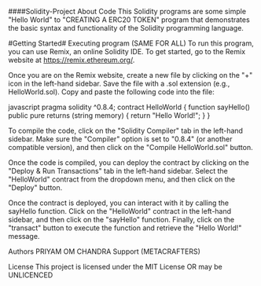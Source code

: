 ####Solidity-Project
About Code
This Solidity programs are some simple "Hello World" to "CREATING A ERC20 TOKEN" program that demonstrates the basic syntax and functionality of the Solidity programming language.

#Getting Started#
Executing program (SAME FOR ALL)
To run this program, you can use Remix, an online Solidity IDE. To get started, go to the Remix website at https://remix.ethereum.org/.

Once you are on the Remix website, create a new file by clicking on the "+" icon in the left-hand sidebar. Save the file with a .sol extension (e.g., HelloWorld.sol). Copy and paste the following code into the file:

javascript pragma solidity ^0.8.4; contract HelloWorld { function sayHello() public pure returns (string memory) { return "Hello World!"; } }

To compile the code, click on the "Solidity Compiler" tab in the left-hand sidebar. Make sure the "Compiler" option is set to "0.8.4" (or another compatible version), and then click on the "Compile HelloWorld.sol" button.

Once the code is compiled, you can deploy the contract by clicking on the "Deploy & Run Transactions" tab in the left-hand sidebar. Select the "HelloWorld" contract from the dropdown menu, and then click on the "Deploy" button.

Once the contract is deployed, you can interact with it by calling the sayHello function. Click on the "HelloWorld" contract in the left-hand sidebar, and then click on the "sayHello" function. Finally, click on the "transact" button to execute the function and retrieve the "Hello World!" message.

Authors
PRIYAM OM CHANDRA Support (METACRAFTERS)

License
This project is licensed under the MIT License OR may be UNLICENCED
